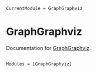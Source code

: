 ```@meta
CurrentModule = GraphGraphviz
```

# GraphGraphviz

Documentation for [GraphGraphviz](https://github.com/torfjelde/GraphGraphviz.jl).

```@index
```

```@autodocs
Modules = [GraphGraphviz]
```
